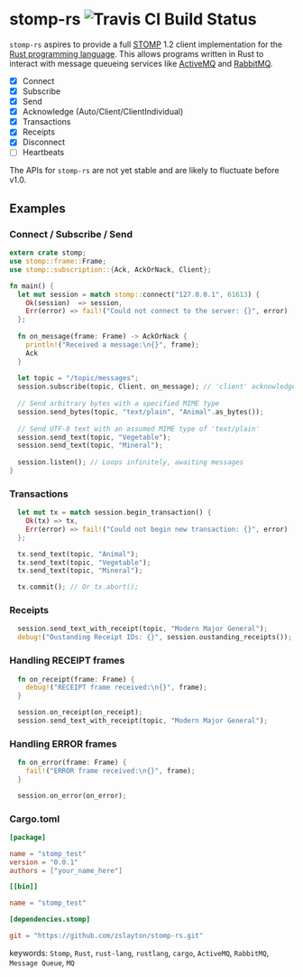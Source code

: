 stomp-rs ![Travis CI Build Status](https://api.travis-ci.org/zslayton/stomp-rs.png?branch=master)
=====
`stomp-rs` aspires to provide a full [STOMP](http://stomp.github.io/stomp-specification-1.2.html) 1.2 client implementation for the [Rust programming language](http://www.rust-lang.org/). This allows programs written in Rust to interact with message queueing services like [ActiveMQ](http://activemq.apache.org/) and [RabbitMQ](http://www.rabbitmq.com/).

- [x] Connect
- [x] Subscribe
- [x] Send
- [x] Acknowledge (Auto/Client/ClientIndividual)
- [x] Transactions
- [x] Receipts
- [x] Disconnect
- [ ] Heartbeats

The APIs for `stomp-rs` are not yet stable and are likely to fluctuate before v1.0.

## Examples
### Connect / Subscribe / Send
```rust
extern crate stomp;
use stomp::frame::Frame;
use stomp::subscription::{Ack, AckOrNack, Client};

fn main() {
  let mut session = match stomp::connect("127.0.0.1", 61613) {
    Ok(session)  => session,
    Err(error) => fail!("Could not connect to the server: {}", error)
  };
  
  fn on_message(frame: Frame) -> AckOrNack {
    println!("Received a message:\n{}", frame);
    Ack
  }
  
  let topic = "/topic/messages";
  session.subscribe(topic, Client, on_message); // 'client' acknowledgement mode
  
  // Send arbitrary bytes with a specified MIME type
  session.send_bytes(topic, "text/plain", "Animal".as_bytes());
  
  // Send UTF-8 text with an assumed MIME type of 'text/plain'
  session.send_text(topic, "Vegetable");
  session.send_text(topic, "Mineral");
  
  session.listen(); // Loops infinitely, awaiting messages
}
```

### Transactions
```rust
  let mut tx = match session.begin_transaction() {
    Ok(tx) => tx,
    Err(error) => fail!("Could not begin new transaction: {}", error)
  };

  tx.send_text(topic, "Animal");
  tx.send_text(topic, "Vegetable");
  tx.send_text(topic, "Mineral");

  tx.commit(); // Or tx.abort();
```

### Receipts
```rust
  session.send_text_with_receipt(topic, "Modern Major General");
  debug!("Oustanding Receipt IDs: {}", session.oustanding_receipts());
```

### Handling RECEIPT frames
```rust
  fn on_receipt(frame: Frame) {
    debug!("RECEIPT frame received:\n{}", frame);
  }

  session.on_receipt(on_receipt);
  session.send_text_with_receipt(topic, "Modern Major General");
```

### Handling ERROR frames
```rust
  fn on_error(frame: Frame) {
    fail!("ERROR frame received:\n{}", frame);
  }

  session.on_error(on_error);
```

### Cargo.toml
```toml
[package]

name = "stomp_test"
version = "0.0.1"
authors = ["your_name_here"]

[[bin]]

name = "stomp_test"

[dependencies.stomp]

git = "https://github.com/zslayton/stomp-rs.git"
```

keywords: `Stomp`, `Rust`, `rust-lang`, `rustlang`, `cargo`, `ActiveMQ`, `RabbitMQ`, `Message Queue`, `MQ`
